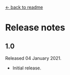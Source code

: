 [← back to readme](README.md)

# Release notes
## 1.0
Released 04 January 2021.

* Initial release.
